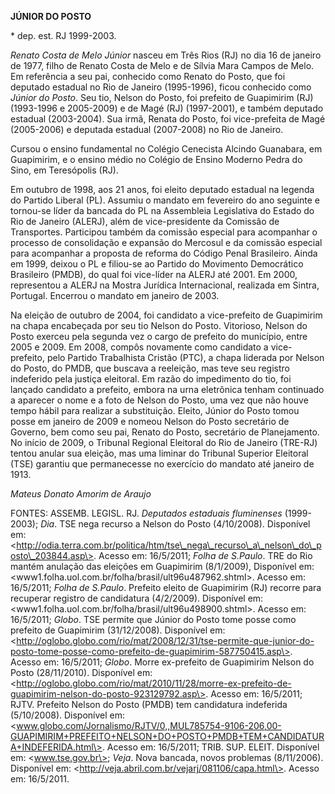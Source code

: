 **JÚNIOR DO POSTO**

\* dep. est. RJ 1999-2003.

*Renato Costa de Melo Júnior* nasceu em Três Rios (RJ) no dia 16 de
janeiro de 1977, filho de Renato Costa de Melo e de Sílvia Mara Campos
de Melo. Em referência a seu pai, conhecido como Renato do Posto, que
foi deputado estadual no Rio de Janeiro (1995-1996), ficou conhecido
como *Júnior do Posto*. Seu tio, Nelson do Posto, foi prefeito de
Guapimirim (RJ) (1993-1996 e 2005-2009) e de Magé (RJ) (1997-2001), e
também deputado estadual (2003-2004). Sua irmã, Renata do Posto, foi
vice-prefeita de Magé (2005-2006) e deputada estadual (2007-2008) no Rio
de Janeiro.

Cursou o ensino fundamental no Colégio Cenecista Alcindo Guanabara, em
Guapimirim, e o ensino médio no Colégio de Ensino Moderno Pedra do Sino,
em Teresópolis (RJ).

Em outubro de 1998, aos 21 anos, foi eleito deputado estadual na legenda
do Partido Liberal (PL). Assumiu o mandato em fevereiro do ano seguinte
e tornou-se líder da bancada do PL na Assembleia Legislativa do Estado
do Rio de Janeiro (ALERJ), além de vice-presidente da Comissão de
Transportes. Participou também da comissão especial para acompanhar o
processo de consolidação e expansão do Mercosul e da comissão especial
para acompanhar a proposta de reforma do Código Penal Brasileiro. Ainda
em 1999, deixou o PL e filiou-se ao Partido do Movimento Democrático
Brasileiro (PMDB), do qual foi vice-líder na ALERJ até 2001. Em 2000,
representou a ALERJ na Mostra Jurídica Internacional, realizada em
Sintra, Portugal. Encerrou o mandato em janeiro de 2003.

Na eleição de outubro de 2004, foi candidato a vice-prefeito de
Guapimirim na chapa encabeçada por seu tio Nelson do Posto. Vitorioso,
Nelson do Posto exerceu pela segunda vez o cargo de prefeito do
município, entre 2005 e 2009. Em 2008, compôs novamente como candidato a
vice-prefeito, pelo Partido Trabalhista Cristão (PTC), a chapa liderada
por Nelson do Posto, do PMDB, que buscava a reeleição, mas teve seu
registro indeferido pela justiça eleitoral. Em razão do impedimento do
tio, foi lançado candidato a prefeito, embora na urna eletrônica tenham
continuado a aparecer o nome e a foto de Nelson do Posto, uma vez que
não houve tempo hábil para realizar a substituição. Eleito, Júnior do
Posto tomou posse em janeiro de 2009 e nomeou Nelson do Posto secretário
de Governo, bem como seu pai, Renato do Posto, secretário de
Planejamento. No início de 2009, o Tribunal Regional Eleitoral do Rio de
Janeiro (TRE-RJ) tentou anular sua eleição, mas uma liminar do Tribunal
Superior Eleitoral (TSE) garantiu que permanecesse no exercício do
mandato até janeiro de 1913.

*Mateus Donato Amorim de Araujo*

FONTES: ASSEMB. LEGISL. RJ. *Deputados estaduais fluminenses*
(1999-2003); *Dia*. TSE nega recurso a Nelson do Posto (4/10/2008).
Disponível em:
\<http://odia.terra.com.br/politica/htm/tse\_nega\_recurso\_a\_nelson\_do\_posto\_203844.asp\>.
Acesso em: 16/5/2011; *Folha de S.Paulo*. TRE do Rio mantém anulação das
eleições em Guapimirim (8/1/2009), Disponível em:
\<www1.folha.uol.com.br/folha/brasil/ult96u487962.shtml\>. Acesso em:
16/5/2011; *Folha de S.Paulo*. Prefeito eleito de Guapimirim (RJ)
recorre para recuperar registro de candidatura (4/2/2009). Disponível
em: \<www1.folha.uol.com.br/folha/brasil/ult96u498900.shtml\>. Acesso
em: 16/5/2011; *Globo*. TSE permite que Júnior do Posto tome posse como
prefeito de Guapimirim (31/12/2008). Disponível em:
\<http://oglobo.globo.com/rio/mat/2008/12/31/tse-permite-que-junior-do-posto-tome-posse-como-prefeito-de-guapimirim-587750415.asp\>.
Acesso em: 16/5/2011; *Globo*. Morre ex-prefeito de Guapimirim Nelson do
Posto (28/11/2010). Disponível em:
\<http://oglobo.globo.com/rio/mat/2010/11/28/morre-ex-prefeito-de-guapimirim-nelson-do-posto-923129792.asp\>.
Acesso em: 16/5/2011; RJTV. Prefeito Nelson do Posto (PMDB) tem
candidatura indeferida (5/10/2008). Disponível em:
\<www.globo.com/Jornalismo/RJTV/0,,MUL785754-9106-206,00-GUAPIMIRIM+PREFEITO+NELSON+DO+POSTO+PMDB+TEM+CANDIDATURA+INDEFERIDA.html\>.
Acesso em: 16/5/2011; TRIB. SUP. ELEIT. Disponível em:
\<www.tse.gov.br\>; *Veja*. Nova bancada, novos problemas (8/11/2006).
Disponível em: \<http://veja.abril.com.br/vejarj/081106/capa.html\>.
Acesso em: 16/5/2011.
